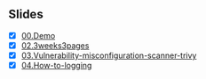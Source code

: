 ## Slides

- [x] [00.Demo](https://guzhongren.github.io/slides/talks/00.Demo/)
- [x] [02.3weeks3pages](https://guzhongren.github.io/slides/talks/02.3weeks3pages/)
- [x] [03.Vulnerability-misconfiguration-scanner-trivy](https://guzhongren.github.io/slides/talks/03.Vulnerability-misconfiguration-scanner-trivy/)
- [x] [04.How-to-logging](https://guzhongren.github.io/slides/talks/04.How-to-logging/)